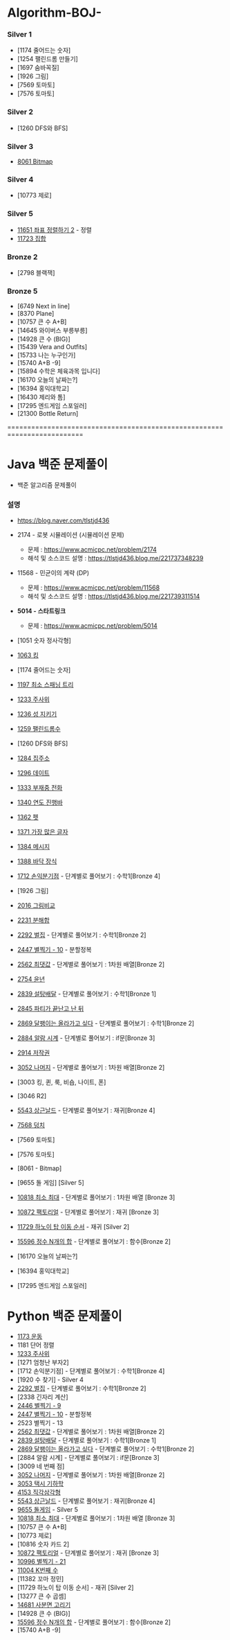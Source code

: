 # Algorithm-BOJ-
### Silver 1

- [1174 줄어드는 숫자]
- [1254 팰린드롬 만들기]
- [1697 숨바꼭질]
- [1926 그림]
- [7569 토마토]
- [7576 토마토]

### Silver 2

- [1260 DFS와 BFS]

### Silver 3

- [8061 Bitmap](https://blog.naver.com/tlstjd436/222429367065)

### Silver 4

- [10773 제로]

### Silver 5

- [11651 좌표 정렬하기 2](https://tlstjd436.blog.me/222174813943) - 정렬
- [11723 집합](https://tlstjd436.blog.me/222175712504)

### Bronze 2

- [2798 블랙잭]

### Bronze 5

- [6749 Next in line]
- [8370 Plane]
- [10757 큰 수 A+B]
- [14645 와이버스 부릉부릉]
- [14928 큰 수 (BIG)]
- [15439 Vera and Outfits]
- [15733 나는 누구인가]
- [15740 A+B -9]
- [15894 수학은 체육과목 입니다]
- [16170 오늘의 날짜는?]
- [16394 홍익대학교]
- [16430 제리와 톰]
- [17295 엔드게임 스포일러]
- [21300 Bottle Return]

=========================================================================

# Java 백준 문제풀이

- 백준 알고리즘 문제풀이

### 설명

- https://blog.naver.com/tlstjd436



- 2174 - 로봇 시뮬레이션 (시뮬레이션 문제)
  - 문제 : https://www.acmicpc.net/problem/2174
  - 해석 및 소스코드 설명 : https://tlstjd436.blog.me/221737348239
- 11568 - 민균이의 계략 (DP)
  - 문제 : https://www.acmicpc.net/problem/11568
  - 해석 및 소스코드 설명 : https://tlstjd436.blog.me/221739311514
- <b>5014 - 스타트링크</b>
  - 문제 : https://www.acmicpc.net/problem/5014
- [1051 숫자 정사각형] 
- [1063 킹](https://tlstjd436.blog.me/221735111114)
- [1174 줄어드는 숫자]
- [1197 최소 스패닝 트리](https://tlstjd436.blog.me/221725168366)
- [1233 주사위](https://tlstjd436.blog.me/222057954941)
- [1236 성 지키기](https://tlstjd436.blog.me/222063058927)
- [1259 팰린드롬수](https://tlstjd436.blog.me/222068841975)
- [1260 DFS와 BFS]
- [1284 집주소](https://tlstjd436.blog.me/222069771125)
- [1296 데이트](https://tlstjd436.blog.me/222072616306)
- [1333 부재중 전화](https://tlstjd436.blog.me/222072652848)
- [1340 연도 진행바](https://tlstjd436.blog.me/222073984333)
- [1362 펫](https://tlstjd436.blog.me/222076526880)
- [1371 가장 많은 글자](https://tlstjd436.blog.me/222083112897)
- [1384 메시지](https://tlstjd436.blog.me/222083124625)
- [1388 바닥 장식](https://tlstjd436.blog.me/222083862299)
- [1712 손익분기점](https://tlstjd436.blog.me/222014266595) - 단계별로 풀어보기 : 수학1[Bronze 4]
- [1926 그림]
- [2016 그림비교](https://tlstjd436.blog.me/221737284025)
- [2231 분해합](https://tlstjd436.blog.me/222030656834)
- [2292 벌집](https://tlstjd436.blog.me/222017327117) - 단계별로 풀어보기 : 수학1[Bronze 2]
- [2447 별찍기 - 10](https://tlstjd436.blog.me/222028743030) - 분할정복
- [2562 최댓값](https://tlstjd436.blog.me/222014143318) - 단계별로 풀어보기 : 1차원 배열[Bronze 2]
- [2754 윤년](https://tlstjd436.blog.me/221754571678)
- [2839 설탕배달](https://tlstjd436.blog.me/222017278105) - 단계별로 풀어보기 : 수학1[Bronze 1]
- [2845 파티가 끝난고 난 뒤](https://tlstjd436.blog.me/222089545226)
- [2869 달팽이는 올라가고 싶다](https://tlstjd436.blog.me/222014223746) - 단계별로 풀어보기 : 수학1[Bronze 2]
- [2884 알람 시계](https://tlstjd436.blog.me/222014194896) - 단계별로 풀어보기 : if문[Bronze 3]
- [2914 저작권](https://tlstjd436.blog.me/222095213595)
- [3052 나머지](https://tlstjd436.blog.me/222014158564) - 단계별로 풀어보기 : 1차원 배열[Bronze 2]
- [3003 킹, 퀸, 룩, 비숍, 나이트, 폰]
- [3046 R2]
- [5543 상근날드](https://tlstjd436.blog.me/222023107917) - 단계별로 풀어보기 : 재귀[Bronze 4]
- [7568 덩치](https://tlstjd436.blog.me/222033696085)
- [7569 토마토]
- [7576 토마토]
- [8061 - Bitmap]
- [9655 돌 게임] [Silver 5]
- [10818 최소 최대](https://tlstjd436.blog.me/222011080577) - 단계별로 풀어보기 : 1차원 배열 [Bronze 3]
- [10872 팩토리얼](https://tlstjd436.blog.me/222023107917) - 단계별로 풀어보기 : 재귀 [Bronze 3]
- [11729 하노이 탑 이동 순서](https://tlstjd436.blog.me/222035696429) - 재귀 [Silver 2]
- [15596 정수 N개의 합](https://tlstjd436.blog.me/222014171426) - 단계별로 풀어보기 : 함수[Bronze 2]
- [16170 오늘의 날짜는?]
- [16394 홍익대학교]
- [17295 엔드게임 스포일러]



# Python 백준 문제풀이

- [1173 운동](https://tlstjd436.blog.me/222055942709)
- 1181 단어 정렬
- [1233 주사위](https://tlstjd436.blog.me/222073970813)
- [1271 엄청난 부자2]
- [1712 손익분기점] - 단계별로 풀어보기 : 수학1[Bronze 4]
- [1920 수 찾기] - Silver 4
- [2292 벌집](https://tlstjd436.blog.me/222019476741) - 단계별로 풀어보기 : 수학1[Bronze 2]
- [2338 긴자리 계산]
- [2446 별찍기 - 9](https://tlstjd436.blog.me/222047620191)
- [2447 별찍기 - 10](https://tlstjd436.blog.me/222028767844) - 분할정복
- 2523 별찍기 - 13
- [2562 최댓값](https://tlstjd436.blog.me/222014310422) - 단계별로 풀어보기 : 1차원 배열[Bronze 2]
- [2839 설탕배달](https://tlstjd436.blog.me/222019453133) - 단계별로 풀어보기 : 수학1[Bronze 1]
- [2869 달팽이는 올라가고 싶다](https://tlstjd436.blog.me/222016203217) - 단계별로 풀어보기 : 수학1[Bronze 2]
- [2884 알람 시계] - 단계별로 풀어보기 : if문[Bronze 3]
- [3009 네 번째 점]
- [3052 나머지](https://tlstjd436.blog.me/222014334420) - 단계별로 풀어보기 : 1차원 배열[Bronze 2]
- [3053 택시 기하학](https://tlstjd436.blog.me/222050407430)
- [4153 직각삼각형](https://tlstjd436.blog.me/222049240081)
- [5543 상근날드](https://tlstjd436.blog.me/222023107917) - 단계별로 풀어보기 : 재귀[Bronze 4]
- [9655 돌게임](https://blog.naver.com/tlstjd436/222207042074) - Silver 5
- [10818 최소 최대](https://tlstjd436.blog.me/222011356788) - 단계별로 풀어보기 : 1차원 배열 [Bronze 3]
- [10757 큰 수 A+B]
- [10773 제로]
- [10816 숫자 카드 2]
- [10872 팩토리얼](https://tlstjd436.blog.me/222023107917) - 단계별로 풀어보기 : 재귀 [Bronze 3]
- [10996 별찍기 - 21](https://tlstjd436.blog.me/222047679162)
- [11004 K번째 수](https://tlstjd436.blog.me/222174824871)
- [11382 꼬마 정민]
- [11729 하노이 탑 이동 순서] - 재귀 [Silver 2]
- [13277 큰 수 곱셈]
- [14681 사분면 고리기](https://tlstjd436.blog.me/222046787325)
- [14928 큰 수 (BIG)]
- [15596 정수 N개의 합](https://tlstjd436.blog.me/222016210590) - 단계별로 풀어보기 : 함수[Bronze 2]
- [15740 A+B -9]



